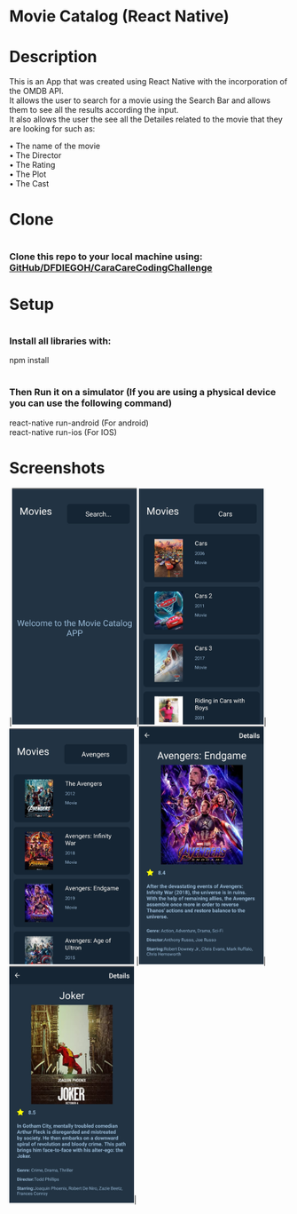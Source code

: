 # <h1>Movie Catalog (React Native) </h1>

# <h1>Description</h1>
This is an App that was created using React Native with the incorporation of the OMDB API. <br>
It allows the user to search for a movie using the Search Bar and allows them to see all the results according the input.<br>
It also allows the user the see all the Detailes related to the movie that they are looking for such as:

• The name of the movie <br>
• The Director<br>
• The Rating<br>
• The Plot<br>
• The Cast


# <h1>Clone</h1>
# <h3>Clone this repo to your local machine using: [GitHub/DFDIEGOH/CaraCareCodingChallenge](https://github.com/DFDIEGOH/CaraCareCodingChallenge)</h3>

# <h1>Setup </h1>
# <h3>Install all libraries with:</h3>
npm install
# <h3>Then Run it on a simulator (If you are using a physical device you can use the following command)</h3>
react-native run-android (For android) <br>
react-native run-ios     (For IOS) 
# 
<h1>Screenshots</h1>

|<img src="https://raw.githubusercontent.com/dfdiegoh/CaraCareCodingChallenge/master/src/images/HomePhoto.jpg" width="225">|<img src="https://raw.githubusercontent.com/dfdiegoh/CaraCareCodingChallenge/master/src/images/Results_1.jpg" width="225">| <img src="https://raw.githubusercontent.com/dfdiegoh/CaraCareCodingChallenge/master/src/images/Results_2.jpg" width="225"> |<img src="https://raw.githubusercontent.com/dfdiegoh/CaraCareCodingChallenge/master/src/images/Details_1.jpg" width="225">|<img src="https://raw.githubusercontent.com/dfdiegoh/CaraCareCodingChallenge/master/src/images/Details_2.jpg" width="225">|




